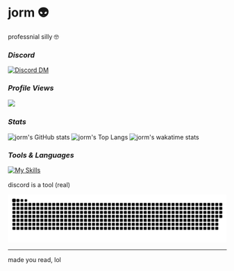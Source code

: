 <h1>jorm 👽</h1>
professnial silly 🤓

### _Discord_
[![Discord DM](https://discord-md-badge.vercel.app/api/shield/743010360340250725?theme=discord-inverted)](https://discordapp.com/users/743010360340250725)

### _Profile Views_
<img src="https://profile-counter.glitch.me/sirjorm/count.svg" />

### _Stats_
<p>
    <img alt="jorm's GitHub stats" src="https://github-readme-stats.vercel.app/api?username=sirjorm&show_icons=true&theme=github_dark_dimmed" style="height: 10rem"/>
    <img alt="jorm's Top Langs" src="https://github-readme-stats.vercel.app/api/top-langs/?username=sirjorm&layout=compact&theme=github_dark_dimmed" style="height: 10rem"/>
    <img alt="jorm's wakatime stats" src="https://github-readme-stats.vercel.app/api/wakatime?username=jorm&theme=github_dark_dimmed&layout=compact" /> 
</p>

### _Tools & Languages_
[![My Skills](https://skillicons.dev/icons?i=html,css,js,ts,react,vue,vite,next,tailwind,vscode,figma,github,discord)](https://skillicons.dev)
<br />
<br />
discord is a tool (real)

![Snake animation](https://github.com/sirjorm/sirjorm/blob/output/github-contribution-grid-snake.svg)

<hr />

<p>made you read, lol</p>
